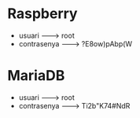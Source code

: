 # Raspberry
- usuari ---> root 
- contrasenya ---> ?E8ow)pAbp(W

# MariaDB
- usuari ---> root 
- contrasenya ---> Ti2b"K74#NdR
